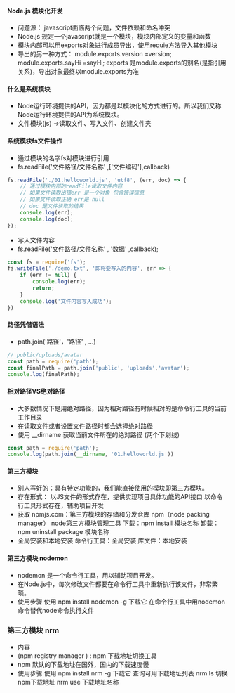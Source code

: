 #### Node.js 模块化开发
- 问题源： javascript面临两个问题，文件依赖和命名冲突
-  Node.js 规定一个javascript就是一个模块，模块内部定义的变量和函数
- 模块内部可以用exports对象进行成员导出，使用requie方法导入其他模块
- 导出的另一种方式：  module.exports.version =version;
                                   module.exports.sayHi =sayHi;
exports 是module.exports的别名(是指引用关系)，导出对象最终以module.exports为准


#### 什么是系统模块
- Node运行环境提供的API，因为都是以模块化的方式进行的。所以我们又称Node运行环境提供的API为系统模块。  
- 文件模块(js) →读取文件、写入文件、创建文件夹
  

#### 系统模块fs文件操作
- 通过模块的名字fs对模块进行引用
- fs.readFile('文件路径/文件名称' ,['文件编码'],callback)
```js
fs.readFile('./01.helloworld.js', 'utf8', (err, doc) => {
    // 通过模块内部的readFile读取文件内容
	// 如果文件读取出错err 是一个对象 包含错误信息
	// 如果文件读取正确 err是 null 
	// doc 是文件读取的结果
	console.log(err);
	console.log(doc);
});
```
- 写入文件内容
- fs.readFile('文件路径/文件名称' , '数据' ,callback);
```js
const fs = require('fs');
fs.writeFile('./demo.txt', '即将要写入的内容', err => {
	if (err != null) {
		console.log(err);
		return;
	}
	console.log('文件内容写入成功');
})
```

#### 路径凭借语法
- path.join('路径'，'路径' , ...)
```js
// public/uploads/avatar
const path = require('path');
const finalPath = path.join('public', 'uploads','avatar');
console.log(finalPath);
```

####  相对路径VS绝对路径
- 大多数情况下是用绝对路径，因为相对路径有时候相对的是命令行工具的当前工作目录
- 在读取文件或者设置文件路径时都会选择绝对路径
- 使用 __dirname 获取当前文件所在的绝对路径 (两个下划线)
```js
const path = require('path');
console.log(path.join(__dirname, '01.helloworld.js'))
```


#### 第三方模块
- 别人写好的：具有特定功能的，我们能直接使用的模块即第三方模块。
- 存在形式：
   以JS文件的形式存在，提供实现项目具体功能的API接口
   以命令行工具形式存在，辅助项目开发
- 获取
   npmjs.com：第三方模块的存储和分发仓库    npm（node packing manager） node第三方模块管理工具
   下载：npm install 模块名称
   卸载：npm uninstall package 模块名称
- 全局安装和本地安装
   命令行工具：全局安装
   库文件：本地安装


#### 第三方模块 nodemon
- nodemon 是一个命令行工具，用以辅助项目开发。
- 在Node.js中，每次修改文件都要在命令行工具中重新执行该文件，非常繁琐。
- 使用步骤
  使用 npm install nodemon -g  下载它
  在命令行工具中用nodemon命令替代node命令执行文件


### 第三方模块 nrm
- 内容
- (npm registry manager ) : npm 下载地址切换工具
- npm 默认的下载地址在国外，国内的下载速度慢
- 使用步骤
   使用 npm install nrm -g 下载它
   查询可用下载地址列表 nrm ls
   切换npm下载地址 nrm use 下载地址名称